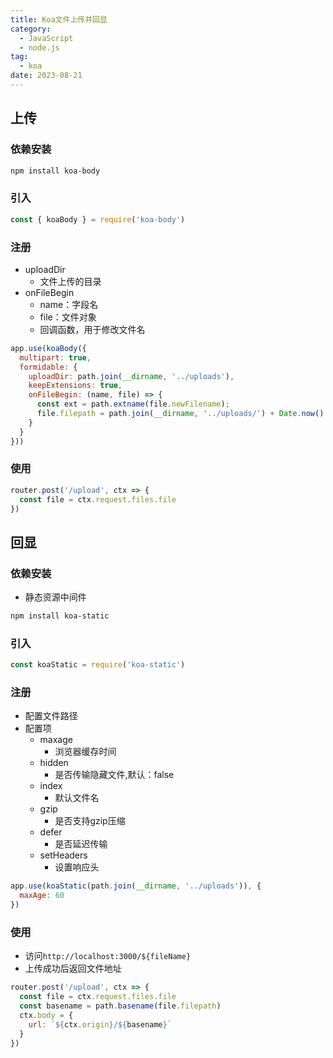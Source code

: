 ```yaml
---
title: Koa文件上传并回显
category:
  - JavaScript
  - node.js
tag:
  - koa
date: 2023-08-21
---
```


## 上传
### 依赖安装
```sh
npm install koa-body
```
### 引入
```js
const { koaBody } = require('koa-body')
```
### 注册
- uploadDir
  - 文件上传的目录
- onFileBegin
  - name：字段名
  - file：文件对象
  - 回调函数，用于修改文件名
```js
app.use(koaBody({
  multipart: true,
  formidable: {
    uploadDir: path.join(__dirname, '../uploads'),
    keepExtensions: true,
    onFileBegin: (name, file) => {
      const ext = path.extname(file.newFilename);
      file.filepath = path.join(__dirname, '../uploads/') + Date.now() + ext;
    }
  }
}))
```
### 使用
```js
router.post('/upload', ctx => {
  const file = ctx.request.files.file
})
```
## 回显
### 依赖安装
- 静态资源中间件
```sh
npm install koa-static
```
### 引入
```js
const koaStatic = require('koa-static')
```
### 注册
- 配置文件路径
- 配置项
  - maxage
    - 浏览器缓存时间
  - hidden
    - 是否传输隐藏文件,默认：false
  - index
    - 默认文件名
  - gzip
    - 是否支持gzip压缩
  - defer
    - 是否延迟传输
  - setHeaders
    - 设置响应头
```js
app.use(koaStatic(path.join(__dirname, '../uploads')), { 
  maxAge: 60
})
```
### 使用
- 访问```http://localhost:3000/${fileName}```
- 上传成功后返回文件地址
```js
router.post('/upload', ctx => {
  const file = ctx.request.files.file
  const basename = path.basename(file.filepath)
  ctx.body = {
    url: `${ctx.origin}/${basename}`
  }
})
```